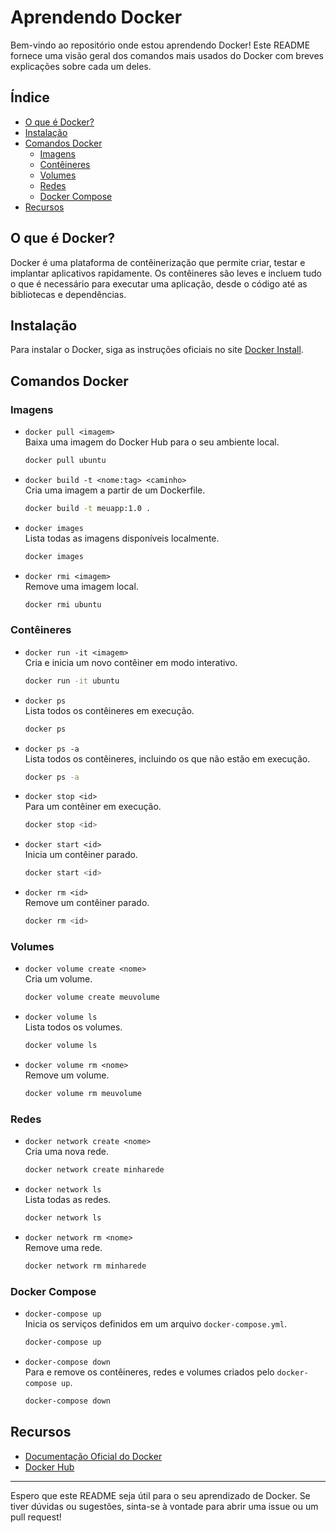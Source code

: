 # Aprendendo Docker

Bem-vindo ao repositório onde estou aprendendo Docker! Este README fornece uma visão geral dos comandos mais usados do Docker com breves explicações sobre cada um deles.

## Índice

- [O que é Docker?](#o-que-é-docker)
- [Instalação](#instalação)
- [Comandos Docker](#comandos-docker)
  - [Imagens](#imagens)
  - [Contêineres](#contêineres)
  - [Volumes](#volumes)
  - [Redes](#redes)
  - [Docker Compose](#docker-compose)
- [Recursos](#recursos)

## O que é Docker?

Docker é uma plataforma de contêinerização que permite criar, testar e implantar aplicativos rapidamente. Os contêineres são leves e incluem tudo o que é necessário para executar uma aplicação, desde o código até as bibliotecas e dependências.

## Instalação

Para instalar o Docker, siga as instruções oficiais no site [Docker Install](https://docs.docker.com/get-docker/).

## Comandos Docker

### Imagens

- `docker pull <imagem>`  
  Baixa uma imagem do Docker Hub para o seu ambiente local.
  ```sh
  docker pull ubuntu
  ```

- `docker build -t <nome:tag> <caminho>`  
  Cria uma imagem a partir de um Dockerfile.
  ```sh
  docker build -t meuapp:1.0 .
  ```

- `docker images`  
  Lista todas as imagens disponíveis localmente.
  ```sh
  docker images
  ```

- `docker rmi <imagem>`  
  Remove uma imagem local.
  ```sh
  docker rmi ubuntu
  ```

### Contêineres

- `docker run -it <imagem>`  
  Cria e inicia um novo contêiner em modo interativo.
  ```sh
  docker run -it ubuntu
  ```

- `docker ps`  
  Lista todos os contêineres em execução.
  ```sh
  docker ps
  ```

- `docker ps -a`  
  Lista todos os contêineres, incluindo os que não estão em execução.
  ```sh
  docker ps -a
  ```

- `docker stop <id>`  
  Para um contêiner em execução.
  ```sh
  docker stop <id>
  ```

- `docker start <id>`  
  Inicia um contêiner parado.
  ```sh
  docker start <id>
  ```

- `docker rm <id>`  
  Remove um contêiner parado.
  ```sh
  docker rm <id>
  ```

### Volumes

- `docker volume create <nome>`  
  Cria um volume.
  ```sh
  docker volume create meuvolume
  ```

- `docker volume ls`  
  Lista todos os volumes.
  ```sh
  docker volume ls
  ```

- `docker volume rm <nome>`  
  Remove um volume.
  ```sh
  docker volume rm meuvolume
  ```

### Redes

- `docker network create <nome>`  
  Cria uma nova rede.
  ```sh
  docker network create minharede
  ```

- `docker network ls`  
  Lista todas as redes.
  ```sh
  docker network ls
  ```

- `docker network rm <nome>`  
  Remove uma rede.
  ```sh
  docker network rm minharede
  ```

### Docker Compose

- `docker-compose up`  
  Inicia os serviços definidos em um arquivo `docker-compose.yml`.
  ```sh
  docker-compose up
  ```

- `docker-compose down`  
  Para e remove os contêineres, redes e volumes criados pelo `docker-compose up`.
  ```sh
  docker-compose down
  ```

## Recursos

- [Documentação Oficial do Docker](https://docs.docker.com/)
- [Docker Hub](https://hub.docker.com/)

---

Espero que este README seja útil para o seu aprendizado de Docker. Se tiver dúvidas ou sugestões, sinta-se à vontade para abrir uma issue ou um pull request!